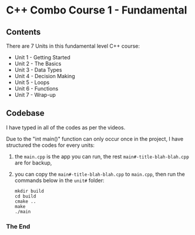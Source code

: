 # C++ Combo Course 1 - Fundamental

## Contents

There are 7 Units in this fundamental level C++ course:

- Unit 1 - Getting Started
- Unit 2 - The Basics
- Unit 3 - Data Types
- Unit 4 - Decision Making
- Unit 5 - Loops
- Unit 6 - Functions
- Unit 7 - Wrap-up

## Codebase

I have typed in all of the codes as per the videos.

Due to the "int main()" function can only occur once in the project, I have structured the codes for every units:

1. the `main.cpp` is the app you can run, the rest `main#-title-blah-blah.cpp` are for backup, 

2. you can copy the `main#-title-blah-blah.cpp` to `main.cpp`, then run the commands below in the `unit#` folder:

   ```
   mkdir build
   cd build
   cmake ..
   make
   ./main
   ```

### The End
